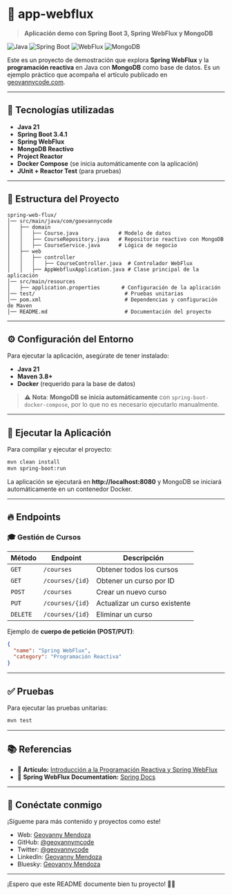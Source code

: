 # 📌 app-webflux

> **Aplicación demo con Spring Boot 3, Spring WebFlux y MongoDB**

![Java](https://img.shields.io/badge/Java-21-blue?style=flat-square)
![Spring Boot](https://img.shields.io/badge/Spring%20Boot-3.4.1-brightgreen?style=flat-square)
![WebFlux](https://img.shields.io/badge/Spring%20WebFlux-reactive-orange?style=flat-square)
![MongoDB](https://img.shields.io/badge/Database-MongoDB-green?style=flat-square)

Este es un proyecto de demostración que explora **Spring WebFlux** y la **programación reactiva** en Java con **MongoDB** como base de datos. Es un ejemplo práctico que acompaña el artículo publicado en [geovannycode.com](https://geovannycode.com/introduccion-a-la-programacion-reactiva-y-spring-webflux/).

---

## 🚀 Tecnologías utilizadas
- **Java 21**
- **Spring Boot 3.4.1**
- **Spring WebFlux**
- **MongoDB Reactivo**
- **Project Reactor**
- **Docker Compose** (se inicia automáticamente con la aplicación)
- **JUnit + Reactor Test** (para pruebas)

---

## 📁 Estructura del Proyecto

```plaintext
spring-web-flux/
│── src/main/java/com/goevannycode
│   ├── domain
│   │   ├── Course.java             # Modelo de datos
│   │   ├── CourseRepository.java   # Repositorio reactivo con MongoDB
│   │   ├── CourseService.java      # Lógica de negocio
│   ├── web
│   │   ├── controller
│   │   │   ├── CourseController.java  # Controlador WebFlux
│   │   ├── AppWebfluxApplication.java # Clase principal de la aplicación
│── src/main/resources
│   ├── application.properties       # Configuración de la aplicación
│── test/                             # Pruebas unitarias
│── pom.xml                           # Dependencias y configuración de Maven
│── README.md                         # Documentación del proyecto
```

---

## ⚙️ Configuración del Entorno

Para ejecutar la aplicación, asegúrate de tener instalado:

- **Java 21**
- **Maven 3.8+**
- **Docker** (requerido para la base de datos)

> ⚠️ **Nota**: **MongoDB se inicia automáticamente** con `spring-boot-docker-compose`, por lo que no es necesario ejecutarlo manualmente.

---

## 🚀 Ejecutar la Aplicación

Para compilar y ejecutar el proyecto:

```bash
mvn clean install
mvn spring-boot:run
```

La aplicación se ejecutará en **http://localhost:8080** y MongoDB se iniciará automáticamente en un contenedor Docker.

---

## 🔥 Endpoints

### 🎓 Gestión de Cursos

| Método  | Endpoint          | Descripción                     |
|---------|------------------|---------------------------------|
| `GET`   | `/courses`        | Obtener todos los cursos       |
| `GET`   | `/courses/{id}`   | Obtener un curso por ID        |
| `POST`  | `/courses`        | Crear un nuevo curso           |
| `PUT`   | `/courses/{id}`   | Actualizar un curso existente  |
| `DELETE` | `/courses/{id}`  | Eliminar un curso              |

Ejemplo de **cuerpo de petición (POST/PUT)**:

```json
{
  "name": "Spring WebFlux",
  "category": "Programación Reactiva"
}
```

---

## ✅ Pruebas

Para ejecutar las pruebas unitarias:

```bash
mvn test
```

---

## 📚 Referencias

- 📄 **Artículo:** [Introducción a la Programación Reactiva y Spring WebFlux](https://geovannycode.com/introduccion-a-la-programacion-reactiva-y-spring-webflux/)
- 📖 **Spring WebFlux Documentation:** [Spring Docs](https://docs.spring.io/spring-framework/reference/web/webflux.html)

---

## 🌟 Conéctate conmigo
¡Sígueme para más contenido y proyectos como este!

- Web: [Geovanny Mendoza](https://geovannycode.com/)
- GitHub: [@geovannymcode](https://github.com/geovannymcode)
- Twitter: [@geovannycode](https://x.com/geovannycode)
- LinkedIn: [Geovanny Mendoza](https://www.linkedin.com/in/geovannycode/)
- Bluesky: [Geovanny Mendoza](https://bsky.app/profile/geovannycode.bsky.social)

---

¡Espero que este README documente bien tu proyecto! 🚀🔥